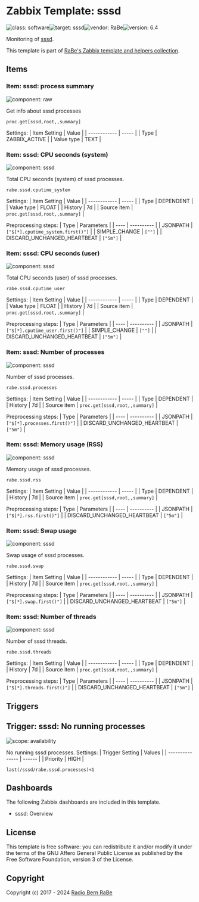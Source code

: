 # Zabbix Template: sssd

![class: software](https://img.shields.io/badge/class-software-00c9bf)![target: sssd](https://img.shields.io/badge/target-sssd-00c9bf)![vendor: RaBe](https://img.shields.io/badge/vendor-RaBe-00c9bf)![version: 6.4](https://img.shields.io/badge/version-6.4-00c9bf)

Monitoring of [sssd](https://sssd.io).

This template is part of [RaBe's Zabbix template and helpers
collection](https://github.com/radiorabe/rabe-zabbix).


## Items

### Item: sssd: process summary

![component: raw](https://img.shields.io/badge/component-raw-00c9bf)

Get info about sssd processes

```
proc.get[sssd,root,,summary]
```

Settings:
| Item Setting | Value |
| ------------ | ----- |
| Type | ZABBIX_ACTIVE |
| Value type | TEXT |

### Item: sssd: CPU seconds (system)

![component: sssd](https://img.shields.io/badge/component-sssd-00c9bf)

Total CPU seconds (system) of sssd processes.

```
rabe.sssd.cputime_system
```

Settings:
| Item Setting | Value |
| ------------ | ----- |
| Type | DEPENDENT |
| Value type | FLOAT |
| History | 7d |
| Source item | `proc.get[sssd,root,,summary]` |

Preprocessing steps:
| Type | Parameters |
| ---- | ---------- |
| JSONPATH | `["$[*].cputime_system.first()"]` |
| SIMPLE_CHANGE | `[""]` |
| DISCARD_UNCHANGED_HEARTBEAT | `["5m"]` |

### Item: sssd: CPU seconds (user)

![component: sssd](https://img.shields.io/badge/component-sssd-00c9bf)

Total CPU seconds (user) of sssd processes.

```
rabe.sssd.cputime_user
```

Settings:
| Item Setting | Value |
| ------------ | ----- |
| Type | DEPENDENT |
| Value type | FLOAT |
| History | 7d |
| Source item | `proc.get[sssd,root,,summary]` |

Preprocessing steps:
| Type | Parameters |
| ---- | ---------- |
| JSONPATH | `["$[*].cputime_user.first()"]` |
| SIMPLE_CHANGE | `[""]` |
| DISCARD_UNCHANGED_HEARTBEAT | `["5m"]` |

### Item: sssd: Number of processes

![component: sssd](https://img.shields.io/badge/component-sssd-00c9bf)

Number of sssd processes.

```
rabe.sssd.processes
```

Settings:
| Item Setting | Value |
| ------------ | ----- |
| Type | DEPENDENT |
| History | 7d |
| Source item | `proc.get[sssd,root,,summary]` |

Preprocessing steps:
| Type | Parameters |
| ---- | ---------- |
| JSONPATH | `["$[*].processes.first()"]` |
| DISCARD_UNCHANGED_HEARTBEAT | `["5m"]` |

### Item: sssd: Memory usage (RSS)

![component: sssd](https://img.shields.io/badge/component-sssd-00c9bf)

Memory usage of sssd processes.

```
rabe.sssd.rss
```

Settings:
| Item Setting | Value |
| ------------ | ----- |
| Type | DEPENDENT |
| History | 7d |
| Source item | `proc.get[sssd,root,,summary]` |

Preprocessing steps:
| Type | Parameters |
| ---- | ---------- |
| JSONPATH | `["$[*].rss.first()"]` |
| DISCARD_UNCHANGED_HEARTBEAT | `["5m"]` |

### Item: sssd: Swap usage

![component: sssd](https://img.shields.io/badge/component-sssd-00c9bf)

Swap usage of sssd processes.

```
rabe.sssd.swap
```

Settings:
| Item Setting | Value |
| ------------ | ----- |
| Type | DEPENDENT |
| History | 7d |
| Source item | `proc.get[sssd,root,,summary]` |

Preprocessing steps:
| Type | Parameters |
| ---- | ---------- |
| JSONPATH | `["$[*].swap.first()"]` |
| DISCARD_UNCHANGED_HEARTBEAT | `["5m"]` |

### Item: sssd: Number of threads

![component: sssd](https://img.shields.io/badge/component-sssd-00c9bf)

Number of sssd threads.

```
rabe.sssd.threads
```

Settings:
| Item Setting | Value |
| ------------ | ----- |
| Type | DEPENDENT |
| History | 7d |
| Source item | `proc.get[sssd,root,,summary]` |

Preprocessing steps:
| Type | Parameters |
| ---- | ---------- |
| JSONPATH | `["$[*].threads.first()"]` |
| DISCARD_UNCHANGED_HEARTBEAT | `["5m"]` |

## Triggers

## Trigger: sssd: No running processes

![scope: availability](https://img.shields.io/badge/scope-availability-00c9bf)

No running sssd processes.
Settings:
| Trigger Setting | Values |
| --------------- | ------ |
| Priority | HIGH |

```
last(/sssd/rabe.sssd.processes)<1
```

## Dashboards

The following Zabbix dashboards are included in this template.
* sssd: Overview

## License

This template is free software: you can redistribute it and/or modify it under
the terms of the GNU Affero General Public License as published by the Free
Software Foundation, version 3 of the License.

## Copyright

Copyright (c) 2017 - 2024 [Radio Bern RaBe](http://www.rabe.ch)
